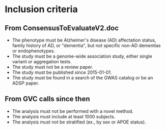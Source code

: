 # Inclusion criteria 
## From ConsensusToEvaluateV2.doc
* The phenotype must be Alzheimer's disease (AD) affectation status, family history of AD, or "dementia", but not specific non-AD dementias or endophenotypes.
* The study must be a genome-wide association study, either single variant or aggregation tests.
* The study must not be a review paper.
* The study must be published since 2015-01-01.
* The study must be found in a search of the GWAS catalog or be an ADSP paper.
## From GVC calls since then
* The analysis must not be performed with a novel method.
* The analysis must include at least 1000 subjects.
* The analysis must not be stratified (ex., by sex or APOE status).
